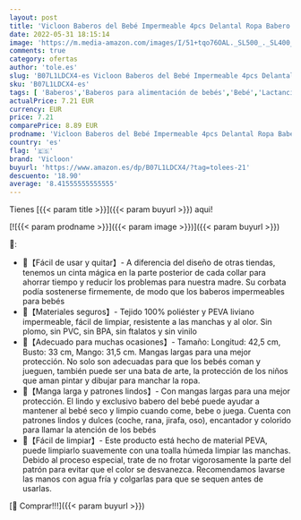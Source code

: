 ```yaml
---
layout: post
title: 'Vicloon Baberos del Bebé Impermeable 4pcs Delantal Ropa Babero Impermeable Infantil para Pintar con Mangas Largas de Bebé Unisexo Niños Niñas 6 Meses a 3 años Edad  Coche Rana Jirafa Oso '
date: 2022-05-31 18:15:14
image: 'https://m.media-amazon.com/images/I/51+tqo76OAL._SL500_._SL400_.jpg'
comments: true
category: ofertas
author: 'tole.es'
slug: 'B07L1LDCX4-es Vicloon Baberos del Bebé Impermeable 4pcs Delantal Ropa...'
sku: 'B07L1LDCX4-es'
tags: [ 'Baberos','Baberos para alimentación de bebés','Bebé','Lactancia y alimentación','babero','bebé','vicloon','🇪🇸', ]
actualPrice: 7.21 EUR
currency: EUR
price: 7.21
comparePrice: 8.89 EUR
prodname: 'Vicloon Baberos del Bebé Impermeable 4pcs Delantal Ropa Babero Impermeable Infantil para Pintar con Mangas Largas de Bebé Unisexo Niños Niñas 6 Meses a 3 años Edad  Coche Rana Jirafa Oso '
country: 'es'
flag: '🇪🇸'
brand: 'Vicloon'
buyurl: 'https://www.amazon.es/dp/B07L1LDCX4/?tag=tolees-21'
descuento: '18.90'
average: '8.41555555555555'
---
```


Tienes [{{< param title >}}]({{< param buyurl >}}) aqui!

[![{{< param prodname >}}]({{< param image >}})]({{< param buyurl >}})

🔎:

- 👶【Fácil de usar y quitar】- A diferencia del diseño de otras tiendas, tenemos un cinta mágica en la parte posterior de cada collar para ahorrar tiempo y reducir los problemas para nuestra madre. Su corbata podía sostenerse firmemente, de modo que los baberos impermeables para bebés
- 👶【Materiales seguros】- Tejido 100% poliéster y PEVA liviano impermeable, fácil de limpiar, resistente a las manchas y al olor. Sin plomo, sin PVC, sin BPA, sin ftalatos y sin vinilo
- 👶【Adecuado para muchas ocasiones】- Tamaño: Longitud: 42,5 cm, Busto: 33 cm, Mango: 31,5 cm. Mangas largas para una mejor protección. No solo son adecuadas para que los bebés coman y jueguen, también puede ser una bata de arte, la protección de los niños que aman pintar y dibujar para manchar la ropa.
- 👶【Manga larga y patrones lindos】- Con mangas largas para una mejor protección. El lindo y exclusivo babero del bebé puede ayudar a mantener al bebé seco y limpio cuando come, bebe o juega. Cuenta con patrones lindos y dulces (coche, rana, jirafa, oso), encantador y colorido para llamar la atención de los bebés
- 👶【Fácil de limpiar】- Este producto está hecho de material PEVA, puede limpiarlo suavemente con una toalla húmeda limpiar las manchas. Debido al proceso especial, trate de no frotar vigorosamente la parte del patrón para evitar que el color se desvanezca. Recomendamos lavarse las manos con agua fría y colgarlas para que se sequen antes de usarlas.

[🛒 Comprar!!!]({{< param buyurl >}})
